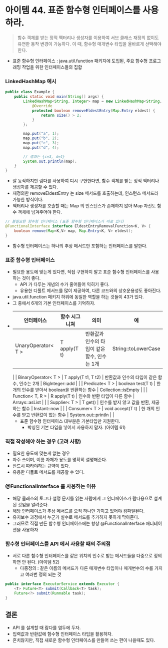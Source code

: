 # 아이템 44. 표준 함수형 인터페이스를 사용하라.

> 함수 객체를 받는 정적 팩터리나 생성자를 이용하여 서브 클래스 재정의 없이도 유연한 동작 변경이 가능하다. 이 때, 함수형 매개변수 타입을 올바르게 선택해야 한다.
- 표준 함수형 인터페이스 : java.util.function 패키지에 도입된, 주요 함수형 프로그래밍 작업을 위한 인터페이스들의 집합

### LinkedHashMap 예시 
~~~java
public class Example {
	public static void main(String[] args) {
		LinkedHashMap<String, Integer> map = new LinkedHashMap<String, Integer>() {
			@Override
			protected boolean removeEldestEntry(Map.Entry eldest) {
				return size() > 2;
			}
		};

		map.put("a", 1); 
		map.put("b", 2);
		map.put("c", 3); 
		map.put("d", 4);

		// 결과는 {c=3, d=4}
		System.out.println(map);
	}
}
~~~
- 잘 동작하지만 람다를 사용하여 디시 구현한다면, 함수 객체를 받는 정적 팩터리나 생성자를 제공할 수 있다. 
- 재정의한 removeEldestEntry 는 size 메서드를 호출하는데, 인스턴스 메서드라 가능한 방식이다. 
- 팩터리나 생성자를 호출할 때는 Map 의 인스턴스가 존재하지 않아 Map 자신도 함수 객체에 넘겨주어야 한다. 

~~~java
// 불필요한 함수형 인터페이스 (표준 함수형 인터페이스가 따로 있다)
@FunctionalInterface interface EldestEntryRemovalFunction<K, V> {
    boolean remove(Map<K,V> map, Map.Entry<K, V> eldest);
}
~~~
- 함수형 인터페이스는 하나의 추상 메서드만 포함하는 인터페이스를 말한다.

### 표준 함수형 인터페이스 
- 필요한 용도에 맞는게 있다면, 직접 구현하지 말고 표준 함수형 인터페이스를 사용하는 것이 좋다. 
  - API 가 다루는 개념의 수가 줄어들어 익히기 좋다. 
  - 유용한 디폴트 메서드를 많이 제공하여, 다른 코드와의 상호운용성도 좋아진다.
- java.util.function 패키지 하위에 동일한 역할을 하는 것들이 43가 있다. 
- 그 중에서 6개의 기본 인터페이스를 기억하자.
- 
  | 인터페이스                | 함수 시그니쳐 | 의미 | 예 |
  |----------------------|---------|----|---|
  | UnaryOperator< T >	  | T apply(T t)    | 반환값과 인수의 타입이 같은 함수, 인수는 1개	 | String::toLowerCase |
  |
  | BinaryOperator< T >	 | T apply(T t1, T t2)    | 반환값과 인수의 타입이 같은 함수, 인수는 2개	 | BigInteger::add |
  |
  | Predicate< T >	      | boolean test(T t)    | 한 개의 인수를 받아서 boolean을 반환하는 함수	 |  Collection::isEmpty |
  |
  | Function< T, R >	    | R apply(T t)    | 인수와 반환 타입이 다른 함수	 | Arrays::asList |
  |
  | Supplier< T >	       | T get()    | 인수를 받지 않고 값을 반환, 제공하는 함수	 | Instant::now |
  |
  | Consumer< T >        | void accept(T t)    | 한 개의 인수를 받고 반환값이 없는 함수	 | System.out::println |
  |
  - 표준 함수형 인터페이스 대부분은 기본타입만 지원한다. 
    - 박싱된 기본 타입을 넣어서 사용하지 말자. (아이템 61)

### 직접 작성해야 하는 경우 (고려 사항)
- 필요한 용도에 맞는게 없는 경우
- 자주 쓰이며, 이름 자체가 용도를 명확히 설명해준다. 
- 반드시 따라야하는 규약이 있다. 
- 유용한 디폴트 메서드를 제공할 수 있다. 

### @FunctionalInterface 를 사용하는 이유 
- 해당 클래스의 토그나 설명 문서를 읽는 사람에게 그 인터페이스가 람다용으로 설계된 것임을 알려준다. 
- 해당 인터페이스가 추상 메서드를 오직 하나만 가지고 있어야 컴파일된다. 
- 유지보수 과정에서 누군가 실수로 메서드를 추가하지 못하게 막아준다.
- 그러므로 직접 만든 함수형 인터페이스에는 항상 @FunctionalInterface 애너테이션을 사용하자

### 함수형 인터페이스를 API 에서 사용할 때의 주의점
- 서로 다른 함수형 인터페이스를 같은 위치의 인수로 받는 메서드들을 다중으로 정의하면 안 된다. (아이템 52)
  - 다중정의 : 같은 이름의 메서드가 다른 매개변수 타입이나 매개변수의 수를 가지고 여러번 정의 되는 것
~~~java 
public interface ExecutorService extends Executor {
    <T> Future<T> submit(Callback<T> task);
    Future<?> submit(Runnable task);
}
~~~

## 결론
- API 를 설계할 때 람다를 염두에 두자.
- 입력값과 반환값에 함수형 인터페이스 타입을 활용하자. 
- 흔치않지만, 직접 새로운 함수형 인터페이스를 만들어 쓰는 편이 나을때도 있다.
